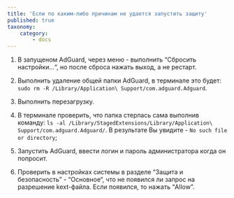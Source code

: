 ```yaml
---
title: 'Если по каким-либо причинам не удается запустить защиту'
published: true
taxonomy:
    category:
        - docs
---
```


1. В запущеном AdGuard, через меню - выполнить “Сбросить настройки...“, но после сброса нажать выход, а не рестарт.

2. Выполнить удаление общей папки AdGuard, в терминале это будет: `sudo rm -R /Library/Application\ Support/com.adguard.Adguard`.

3. Выполнить перезагрузку.

4. В терминале проверить, что папка стерлась сама выполнив команду: `ls -al /Library/StagedExtensions/Library/Application\ Support/com.adguard.Adguard/`. В результате Вы увидите -  `No such file or directory`;

5. Запустить AdGuard, ввести логин и пароль администратора когда он попросит.

6. Проверить в настройках системы в разделе “Защита и безопасность” - “Основное“, что не появился ли запрос на разрешение kext-файла. Если появился, то нажать “Allow”.
